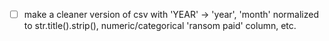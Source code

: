 
- [ ] make a cleaner version of csv with 'YEAR' -> 'year', 'month' normalized to str.title().strip(), numeric/categorical 'ransom paid' column, etc.
